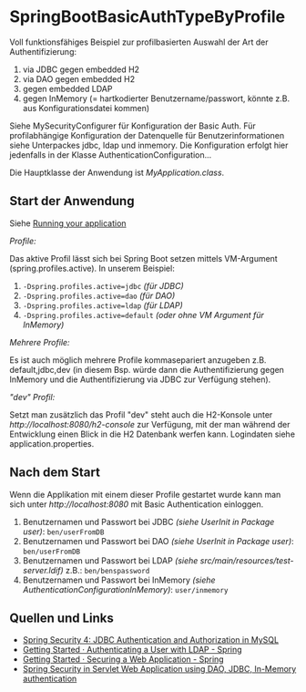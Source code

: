 # SpringBootBasicAuthTypeByProfile
Voll funktionsfähiges Beispiel zur profilbasierten Auswahl der Art der Authentifizierung:

1. via JDBC gegen embedded H2
2. via DAO gegen embedded H2
3. gegen embedded LDAP
4. gegen InMemory (= hartkodierter Benutzername/passwort, könnte z.B. aus Konfigurationsdatei kommen) 

Siehe MySecurityConfigurer für Konfiguration der Basic Auth.
Für profilabhängige Konfiguration der Datenquelle für Benutzerinformationen siehe Unterpackes jdbc, ldap und inmemory.
Die Konfiguration erfolgt hier jedenfalls in der Klasse AuthenticationConfiguration...

Die Hauptklasse der Anwendung ist _MyApplication.class_.

## Start der Anwendung

Siehe [Running your application](http://docs.spring.io/spring-boot/docs/current/reference/html/using-boot-running-your-application.html)

*Profile:*

Das aktive Profil lässt sich bei Spring Boot setzen mittels VM-Argument (spring.profiles.active).
In unserem Beispiel:

1. ``-Dspring.profiles.active=jdbc`` _(für JDBC)_
2. ``-Dspring.profiles.active=dao`` _(für DAO)_ 
3. ``-Dspring.profiles.active=ldap`` _(für LDAP)_ 
4. ``-Dspring.profiles.active=default`` _(oder ohne VM Argument für InMemory)_

*Mehrere Profile:*

Es ist auch möglich mehrere Profile kommasepariert anzugeben z.B. default,jdbc,dev 
(in diesem Bsp. würde dann die Authentifizierung gegen InMemory und die Authentifizierung via JDBC zur Verfügung stehen).

*"dev" Profil:*

Setzt man zusätzlich das Profil "dev" steht auch die H2-Konsole unter _http://localhost:8080/h2-console_ zur Verfügung,
mit der man während der Entwicklung einen Blick in die H2 Datenbank werfen kann. 
Logindaten siehe application.properties.


## Nach dem Start

Wenn die Applikation mit einem dieser Profile gestartet wurde kann man sich unter
_http://localhost:8080_ mit Basic Authentication einloggen.

1. Benutzernamen und Passwort bei JDBC _(siehe UserInit in Package user)_: ``ben/userFromDB``
2. Benutzernamen und Passwort bei DAO _(siehe UserInit in Package user)_: ``ben/userFromDB``
2. Benutzernamen und Passwort bei LDAP _(siehe src/main/resources/test-server.ldif)_ z.B.: ``ben/benspassword``
3. Benutzernamen und Passwort bei InMemory _(siehe AuthenticationConfigurationInMemory)_: ``user/inmemory`` 


## Quellen und Links

* [Spring Security 4: JDBC Authentication and Authorization in MySQL](https://dzone.com/articles/spring-security-4-authenticate-and-authorize-users)
* [Getting Started · Authenticating a User with LDAP - Spring](https://spring.io/guides/gs/authenticating-ldap/)
* [Getting Started · Securing a Web Application - Spring](https://spring.io/guides/gs/securing-web/)
* [Spring Security in Servlet Web Application using DAO, JDBC, In-Memory authentication](http://www.journaldev.com/2715/spring-security-in-servlet-web-application-using-dao-jdbc-in-memory-authentication)
